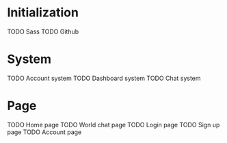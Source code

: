 # Initialization
TODO Sass
TODO Github

# System
TODO Account system
TODO Dashboard system
TODO Chat system

# Page
TODO Home page
TODO World chat page
TODO Login page
TODO Sign up page
TODO Account page